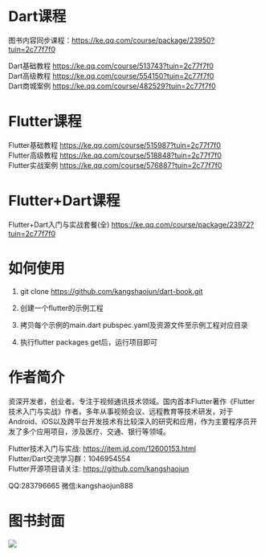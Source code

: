 # Dart课程

图书内容同步课程：https://ke.qq.com/course/package/23950?tuin=2c77f7f0

Dart基础教程 https://ke.qq.com/course/513743?tuin=2c77f7f0<br>
Dart高级教程 https://ke.qq.com/course/554150?tuin=2c77f7f0<br>
Dart商城案例 https://ke.qq.com/course/482529?tuin=2c77f7f0<br>

# Flutter课程

Flutter基础教程 https://ke.qq.com/course/515987?tuin=2c77f7f0<br>
Flutter高级教程 https://ke.qq.com/course/518848?tuin=2c77f7f0<br>
Flutter实战案例 https://ke.qq.com/course/576887?tuin=2c77f7f0<br>

# Flutter+Dart课程

Flutter+Dart入门与实战套餐(全) https://ke.qq.com/course/package/23972?tuin=2c77f7f0<br>

# 如何使用

1. git clone https://github.com/kangshaojun/dart-book.git

2. 创建一个flutter的示例工程

3. 拷贝每个示例的main.dart pubspec.yaml及资源文件至示例工程对应目录

4. 执行flutter packages get后，运行项目即可


# 作者简介
资深开发者，创业者。专注于视频通讯技术领域。国内首本Flutter著作《Flutter技术入门与实战》作者。多年从事视频会议、远程教育等技术研发，对于Android、iOS以及跨平台开发技术有比较深入的研究和应用，作为主要程序员开发了多个应用项目，涉及医疗、交通、银行等领域。

Flutter技术入门与实战: https://item.jd.com/12600153.html  
Flutter/Dart交流学习群：1046954554  
Flutter开源项目请关注: https://github.com/kangshaojun  


QQ:283796665
微信:kangshaojun888

# 图书封面
<img src="https://raw.githubusercontent.com/kangshaojun/dart-book/master/screenshots/book_cover.png"/>



